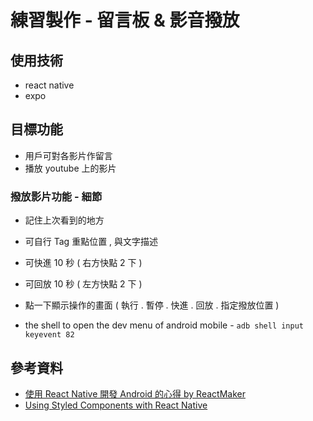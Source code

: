 # 練習製作 - 留言板 & 影音撥放

## 使用技術
- react native
- expo


## 目標功能
- 用戶可對各影片作留言
- 播放 youtube 上的影片


### 撥放影片功能 - 細節
- 記住上次看到的地方
- 可自行 Tag 重點位置 , 與文字描述
- 可快進 10 秒 ( 右方快點 2 下 )
- 可回放 10 秒 ( 左方快點 2 下 )
- 點一下顯示操作的畫面 ( 執行 . 暫停 . 快進 . 回放 . 指定撥放位置 )


- the shell to open the dev menu of android mobile - `adb shell input keyevent 82`


## 參考資料

- [使用 React Native 開發 Android 的心得 by ReactMaker](https://medium.com/reactmaker/%E4%BD%BF%E7%94%A8-react-native-%E9%96%8B%E7%99%BC-android-%E7%9A%84%E5%BF%83%E5%BE%97-6d2592cf03bb)
- [Using Styled Components with React Native](https://levelup.gitconnected.com/using-styled-components-with-react-native-de645fcf4787)
